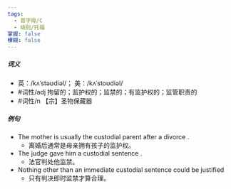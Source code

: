 ```yaml
---
tags:
  - 首字母/C
  - 级别/托福
掌握: false
模糊: false
---
```

##### 词义
- 英：/kʌˈstəʊdiəl/； 美：/kʌˈstoʊdiəl/
- #词性/adj  拘留的；监护权的；监禁的；有监护权的；监管职责的
- #词性/n  【宗】圣物保藏器
##### 例句
- The mother is usually the custodial parent after a divorce .
	- 离婚后通常是母亲拥有孩子的监护权。
- The judge gave him a custodial sentence .
	- 法官判处他监禁。
- Nothing other than an immediate custodial sentence could be justified
	- 只有判决即时监禁才算合理。
